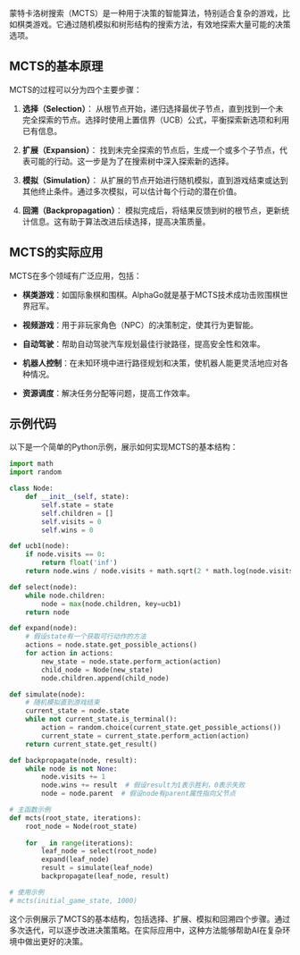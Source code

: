 蒙特卡洛树搜索（MCTS）是一种用于决策的智能算法，特别适合复杂的游戏，比如棋类游戏。它通过随机模拟和树形结构的搜索方法，有效地探索大量可能的决策选项。

## MCTS的基本原理

MCTS的过程可以分为四个主要步骤：

1. **选择（Selection）**：
   从根节点开始，递归选择最优子节点，直到找到一个未完全探索的节点。选择时使用上置信界（UCB）公式，平衡探索新选项和利用已有信息。

2. **扩展（Expansion）**：
   找到未完全探索的节点后，生成一个或多个子节点，代表可能的行动。这一步是为了在搜索树中深入探索新的选择。

3. **模拟（Simulation）**：
   从扩展的节点开始进行随机模拟，直到游戏结束或达到其他终止条件。通过多次模拟，可以估计每个行动的潜在价值。

4. **回溯（Backpropagation）**：
   模拟完成后，将结果反馈到树的根节点，更新统计信息。这有助于算法改进后续选择，提高决策质量。

## MCTS的实际应用

MCTS在多个领域有广泛应用，包括：

- **棋类游戏**：如国际象棋和围棋。AlphaGo就是基于MCTS技术成功击败围棋世界冠军。
  
- **视频游戏**：用于非玩家角色（NPC）的决策制定，使其行为更智能。

- **自动驾驶**：帮助自动驾驶汽车规划最佳行驶路径，提高安全性和效率。

- **机器人控制**：在未知环境中进行路径规划和决策，使机器人能更灵活地应对各种情况。

- **资源调度**：解决任务分配等问题，提高工作效率。

## 示例代码

以下是一个简单的Python示例，展示如何实现MCTS的基本结构：

```python
import math
import random

class Node:
    def __init__(self, state):
        self.state = state
        self.children = []
        self.visits = 0
        self.wins = 0

def ucb1(node):
    if node.visits == 0:
        return float('inf')
    return node.wins / node.visits + math.sqrt(2 * math.log(node.visits) / node.visits)

def select(node):
    while node.children:
        node = max(node.children, key=ucb1)
    return node

def expand(node):
    # 假设state有一个获取可行动作的方法
    actions = node.state.get_possible_actions()
    for action in actions:
        new_state = node.state.perform_action(action)
        child_node = Node(new_state)
        node.children.append(child_node)

def simulate(node):
    # 随机模拟直到游戏结束
    current_state = node.state
    while not current_state.is_terminal():
        action = random.choice(current_state.get_possible_actions())
        current_state = current_state.perform_action(action)
    return current_state.get_result()

def backpropagate(node, result):
    while node is not None:
        node.visits += 1
        node.wins += result  # 假设result为1表示胜利，0表示失败
        node = node.parent  # 假设node有parent属性指向父节点

# 主函数示例
def mcts(root_state, iterations):
    root_node = Node(root_state)
    
    for _ in range(iterations):
        leaf_node = select(root_node)
        expand(leaf_node)
        result = simulate(leaf_node)
        backpropagate(leaf_node, result)

# 使用示例
# mcts(initial_game_state, 1000)
```

这个示例展示了MCTS的基本结构，包括选择、扩展、模拟和回溯四个步骤。通过多次迭代，可以逐步改进决策策略。在实际应用中，这种方法能够帮助AI在复杂环境中做出更好的决策。